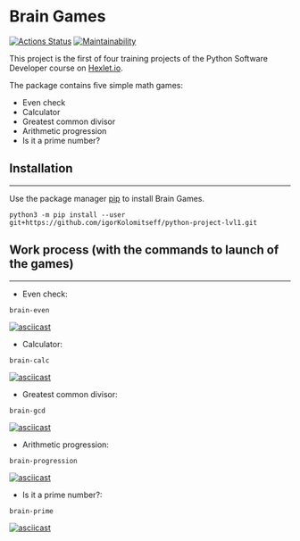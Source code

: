 # Brain Games

[![Actions Status](https://github.com/igorKolomitseff/python-project-lvl1/workflows/hexlet-check/badge.svg)](https://github.com/igorKolomitseff/python-project-lvl1/actions)
[![Maintainability](https://api.codeclimate.com/v1/badges/5b352688bcadf9aacb1b/maintainability)](https://codeclimate.com/github/igorKolomitseff/python-project-lvl1/maintainability)

This project is the first of four training projects of the Python Software Developer course on [Hexlet.io](https://ru.hexlet.io/programs/python).

The package contains five simple math games:

- Even check
- Calculator
- Greatest common divisor
- Arithmetic progression
- Is it a prime number?

## Installation
___

Use the package manager [pip](https://pypi.org/project/pip/) to install Brain Games.

```
python3 -m pip install --user git+https://github.com/igorKolomitseff/python-project-lvl1.git
```

## Work process (with the commands to launch of the games)
___

- Even check:

```
brain-even
```
[![asciicast](https://asciinema.org/a/QOZNjrU0JiS5bt3ZUSWOuPpXK.svg)](https://asciinema.org/a/QOZNjrU0JiS5bt3ZUSWOuPpXK)

- Calculator:

```
brain-calc
```
[![asciicast](https://asciinema.org/a/4x9znbxvFRdkoZ2vNzDIWaLzf.svg)](https://asciinema.org/a/4x9znbxvFRdkoZ2vNzDIWaLzf)

- Greatest common divisor:

```
brain-gcd
```
[![asciicast](https://asciinema.org/a/92LiaqCQjW638bXktTR1Ipb7X.svg)](https://asciinema.org/a/92LiaqCQjW638bXktTR1Ipb7X)

- Arithmetic progression:

```           
brain-progression
```
[![asciicast](https://asciinema.org/a/K57x6aDJbEjHfv15GCjlkI9n5.svg)](https://asciinema.org/a/K57x6aDJbEjHfv15GCjlkI9n5)

- Is it a prime number?:

```
brain-prime
```
[![asciicast](https://asciinema.org/a/l3CS8Aj1ofFusSgrgLgrTmCYa.svg)](https://asciinema.org/a/l3CS8Aj1ofFusSgrgLgrTmCYa)